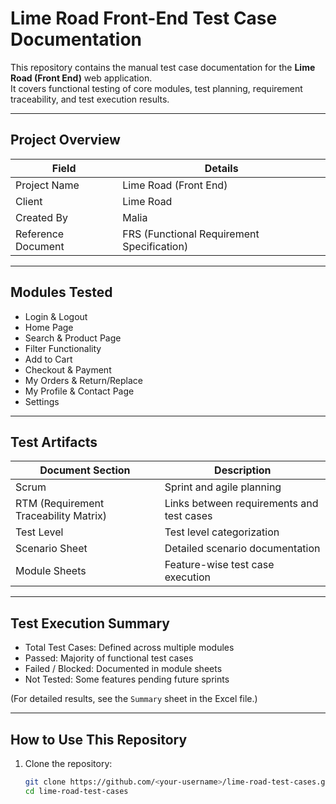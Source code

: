 # Lime Road Front-End Test Case Documentation

This repository contains the manual test case documentation for the **Lime Road (Front End)** web application.  
It covers functional testing of core modules, test planning, requirement traceability, and test execution results.

---

## Project Overview

| Field                | Details                               |
|-----------------------|----------------------------------------|
| Project Name          | Lime Road (Front End)                 |
| Client                | Lime Road                             |
| Created By            | Malia                                 |
| Reference Document    | FRS (Functional Requirement Specification) |

---

## Modules Tested

- Login & Logout  
- Home Page  
- Search & Product Page  
- Filter Functionality  
- Add to Cart  
- Checkout & Payment  
- My Orders & Return/Replace  
- My Profile & Contact Page  
- Settings

---

## Test Artifacts

| Document Section                  | Description                                   |
|-------------------------------------|-----------------------------------------------|
| Scrum                              | Sprint and agile planning                     |
| RTM (Requirement Traceability Matrix) | Links between requirements and test cases  |
| Test Level                         | Test level categorization                     |
| Scenario Sheet                     | Detailed scenario documentation               |
| Module Sheets                      | Feature-wise test case execution              |

---

## Test Execution Summary

- Total Test Cases: Defined across multiple modules  
- Passed: Majority of functional test cases  
- Failed / Blocked: Documented in module sheets  
- Not Tested: Some features pending future sprints

(For detailed results, see the `Summary` sheet in the Excel file.)

---

## How to Use This Repository

1. Clone the repository:
   ```bash
   git clone https://github.com/<your-username>/lime-road-test-cases.git
   cd lime-road-test-cases
